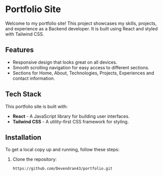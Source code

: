 # Portfolio Site

Welcome to my portfolio site! This project showcases my skills, projects, and experience as a Backend developer. It is built using React and styled with Tailwind CSS.

## Features

- Responsive design that looks great on all devices.
- Smooth scrolling navigation for easy access to different sections.
- Sections for Home, About, Technologies, Projects, Experiences and contact information.

## Tech Stack

This portfolio site is built with:

- **React** - A JavaScript library for building user interfaces.
- **Tailwind CSS** - A utility-first CSS framework for styling.

## Installation

To get a local copy up and running, follow these steps:

1. Clone the repository:

   ```bash
   https://github.com/Devendran43/portfolio.git
